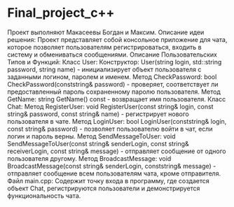 # Final_project_c++
Проект выполняют Макасеевы Богдан и Максим.
Описание идеи решения: Проект представляет собой консольное приложение для чата, которое позволяет пользователям регистрироваться, входить в систему и обмениваться сообщениями.
Описание Пользовательских Типов и Функций:
Класс User:
Конструктор: User(string login, std::string password, string name) - инициализирует объект пользователя с заданными логином, паролем и именем.
Метод CheckPassword: bool CheckPassword(conststring& password) - проверяет, соответствует ли предоставленный пароль сохраненному паролю пользователя.
Метод GetName: string GetName() const - возвращает имя пользователя.
Класс Chat:
Метод RegisterUser: void RegisterUser(const string& login, const string& password, const string& name) - регистрирует нового пользователя в чате.
Метод LoginUser: bool LoginUser(conststring& login, const string& password) - позволяет пользователю войти в чат, если логин и пароль верны.
Метод SendMessageToUser: void SendMessageToUser(const string& senderLogin, const string& receiverLogin, const string& message) - отправляет сообщение от одного пользователя другому.
Метод BroadcastMessage: void BroadcastMessage(const string& senderLogin, conststring& message) - отправляет сообщение всем пользователям чата, кроме отправителя.
Файл main.cpp:
Содержит точку входа в программу, где создается объект Chat, регистрируются пользователи и демонстрируется функциональность чата.
